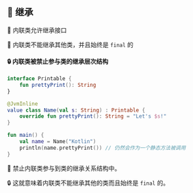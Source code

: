 ## 🧬 继承

🔗 内联类允许继承接口

🚫 内联类不能继承其他类，并且始终是 `final` 的

#### 🔒 内联类被禁止参与类的继承层次结构

```kotlin
interface Printable {
    fun prettyPrint(): String
}

@JvmInline
value class Name(val s: String) : Printable {
    override fun prettyPrint(): String = "Let's $s!"
}

fun main() {
    val name = Name("Kotlin")
    println(name.prettyPrint()) // 仍然会作为一个静态方法被调用
}
```

🚫 禁止内联类参与到类的继承关系结构中。

🔒 这就意味着内联类不能继承其他的类而且始终是 `final` 的。